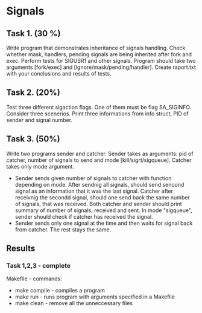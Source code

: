 # Signals

## Task 1. (30 %)
Write program that demonstrates inheritance of signals handling. Check whether mask, handlers, pending signals are being inherited after fork and exec.
Perform tests for SIGUSR1 and other signals. Program should take two arguments [fork/exec] and [ignore/mask/pending/handler]. Create raport.txt with your conclusions and results of tests.
## Task 2. (20%)
Test three different sigaction flags. One of them must be flag SA_SIGINFO. Consider three scenerios. Print three informations from info struct, PID of sender and signal number.
## Task 3. (50%)
Write two programs sender and catcher. Sender takes as arguments: pid of catcher, number of signals to send and mode [kill/sigrt/sigqueue]. Catcher takes only mode argument. 
- Sender sends given number of signals to catcher with function depending on mode. After sendnig all signals, should send sencond signal as an information that it was the last signal. Catcher after receivnig the secondd signal, should one send back the same number of signals, that was received. Both catcher and sender should print summary of number of signals, received and sent. In mode "sigqueue", sender should check if catcher has received the signal.
- Sender sends only one signal at the time and then waits for signal back from catcher. The rest stays the same.
## Results
### Task 1,2,3 - complete
Makefile - commands:
- make compile - compiles a program
- make run - runs program with arguments specified in a Makefile
- make clean - remove all the unneccessary files

